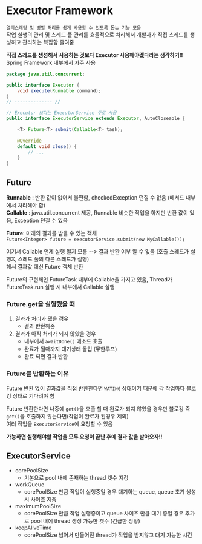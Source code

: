 # Executor Framework
`멀티스레딩 및 병렬 처리를 쉽게 사용할 수 있도록 돕는 기능 모음`<br>
작업 실행의 관리 및 스레드 풀 관리를 효율적으로 처리해서 개발자가 직접 스레드를 생성하고 관리하는 복잡함 줄여줌

**직접 스레드를 생성해서 사용하는 것보다 Executor 사용해야겠다라는 생각하기!!**<br>
Spring Framework 내부에서 자주 사용

```java
package java.util.concurrent;

public interface Executor {
    void execute(Runnable command);
}
// -------------- //

// Executor 보다는 ExecutorService 주로 사용
public interface ExecutorService extends Executor, AutoCloseable {

    <T> Future<T> submit(Callable<T> task);
    
    @Override
    default void close() {
        // ...
    }
}
```

## Future
**Runnable** : 반환 값이 없어서 불편함, checkedException 던질 수 없음 (메서드 내부에서 처리해야 함)<br>
**Callable** : java.util.concurrent 제공, Runnable 비슷한 작업을 하지만 반환 값이 있음, Exception 던질 수 있음

**Future**: 미래의 결과를 받을 수 있는 객체<br>
`Future<Integer> future = executorService.submit(new MyCallable());`

여기서 Callable 언제 실행 될지 모름 --> 결과 반환 여부 알 수 없음 (호출 스레드가 실행X, 스레드 풀의 다른 스레드가 실행)<br>
해서 결과값 대신 Future 객체 반환

Future의 구현체인 FutureTask 내부에 Callable을 가지고 있음, Thread가 FutureTask.run 실행 시 내부에서 Callable 실행

### Future.get을 실행했을 때
1. 결과가 처리가 됐을 경우
    - 결과 반환해줌
2. 결과가 아직 처리가 되지 않았을 경우
   - 내부에서 `awaitDone()` 메소드 호출
   - 완료가 될때까지 대기상태 돌입 (무한루프)
   - 완료 되면 결과 반환  

### Future를 반환하는 이유
Future 반환 없이 결과값을 직접 반환한다면 `WATING` 상태이기 때문에 각 작업마다 블로킹 상태로 기다려야 함

Future 반환한다면 나중에 `get()`을 호출 할 때 완료가 되지 않았을 경우만 블로킹 즉 `get()`을 호출하지 않는다면(작업이 완료가 된경우 제외)<br>
여러 작업을 `ExecutorService`에 요청할 수 있음

**가능하면 실행해야할 작업을 모두 요청이 끝난 후에 결과 값을 받아오자!!**

## ExecutorService
- corePoolSize
  - 기본으로 pool 내에 존재하는 thread 갯수 지정
- workQueue
  - corePoolSize 만큼 작업이 실행중일 경우 대기하는 queue, queue 초기 생성 시 사이즈 지증
- maximumPoolSize
  - corePoolSize 만큼 작업 실행중이고 queue 사이즈 만큼 대기 중일 경우 추가로 pool 내에 thread 생성 가능한 갯수 (긴급한 상황)
- keepAliveTime
  - corePoolSize 넘어서 만들어진 thread가 작업을 받지않고 대기 가능한 시간
